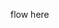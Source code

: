 <!DOCTYPE html>
<html lang="en">
<head>
<meta charset="UTF-8">
<meta name="viewport" content="width=device-width, initial-scale=1.0">
<link rel="stylesheet" href="./custom.css">
</head>
<body>
<main>
<div id=''>
<p>flow here</p>
</div>
<script type='text/javascript' src="
https://haporg--apmdev.sandbox.lightning.force.com/lightning/lightning.out.js"></script>
<script>
        $Lightning.use("runtime_appointmentbooking:lightningOutGuest",
            function() {                  // Callback once framework and app load
                $Lightning.createComponent(
                    "lightning:flow",    // top-level component of your app
                    { },    // attributes to set on the component when created
                    "lexcontainer",    // the DOM location to insert the component
                    function(component) {            // API name of the Flow
                        component.startFlow("Inbound_New_Guest_Appointment_Custom");
                    }
                );
            },
'https://haporg--apmdev.sandbox.lightning.force.com/'
  // Site endpoint
        );
</script>
</main>
</body>
</html>
